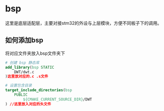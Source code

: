 # bsp

这里是底层适配层，主要对接stm32的外设与上层模块，方便不同板子下的调用。

## 如何添加bsp

将对应文件夹放入bsp文件夹下

```cmake
# 创建 bsp 静态库
add_library(bsp STATIC
    DWT/dwt.c
)这里放对应的.c .s文件

# 设置包含目录
target_include_directories(bsp
    PUBLIC
        ${CMAKE_CURRENT_SOURCE_DIR}/DWT
) //这里放入对应的头文件
```

